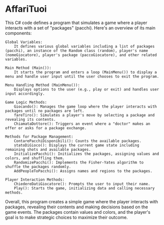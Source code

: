 # AffariTuoi

This C# code defines a program that simulates a game where a player interacts with a set of "packages" (pacchi). Here's an overview of its main components:

    Global Variables:
        It defines various global variables including a list of packages (pacchi), an instance of the Random class (random), player's name (nomeGiocatore), player's package (paccoGiocatore), and other related variables.

    Main Method (Main()):
        It starts the program and enters a loop (MainMenu()) to display a menu and handle user input until the user chooses to exit the program.

    Menu Handling Method (MainMenu()):
        Displays options to the user (e.g., play or exit) and handles user input accordingly.

    Game Logic Methods:
        Giocando(): Manages the game loop where the player interacts with packages until no packages are left.
        fareTiro(): Simulates a player's move by selecting a package and revealing its contents.
        ChiamataDottore(): Triggers an event where a "doctor" makes an offer or asks for a package exchange.

    Methods for Package Management:
        ContarePacchiDisponibili(): Counts the available packages.
        statoDiGioco(): Displays the current game state including remaining shots and available packages.
        InitializePacchi(): Initializes the packages, assigning values and colors, and shuffling them.
        RandomizePacchi(): Implements the Fisher-Yates algorithm to shuffle the packages randomly.
        AddPeopleToPacchi(): Assigns names and regions to the packages.

    Player Interaction Methods:
        ChiedereDatiGiocatore(): Prompts the user to input their name.
        Play(): Starts the game, initializing data and calling necessary methods.

Overall, this program creates a simple game where the player interacts with packages, revealing their contents and making decisions based on the game events. The packages contain values and colors, and the player's goal is to make strategic choices to maximize their outcome.
